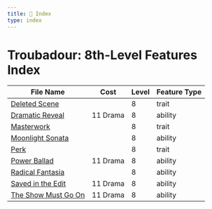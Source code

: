 ```yaml
---
title: 📑 Index
type: index
---
```


# Troubadour: 8th-Level Features Index

| File Name                                             | Cost     | Level | Feature Type |
| ----------------------------------------------------- | -------- | ----- | ------------ |
| [Deleted Scene](../Deleted%20Scene)                   |          | 8     | trait        |
| [Dramatic Reveal](../Dramatic%20Reveal)               | 11 Drama | 8     | ability      |
| [Masterwork](../Masterwork)                           |          | 8     | trait        |
| [Moonlight Sonata](../Moonlight%20Sonata)             |          | 8     | ability      |
| [Perk](../Perk)                                       |          | 8     | trait        |
| [Power Ballad](../Power%20Ballad)                     | 11 Drama | 8     | ability      |
| [Radical Fantasia](../Radical%20Fantasia)             |          | 8     | ability      |
| [Saved in the Edit](../Saved%20in%20the%20Edit)       | 11 Drama | 8     | ability      |
| [The Show Must Go On](../The%20Show%20Must%20Go%20On) | 11 Drama | 8     | ability      |
